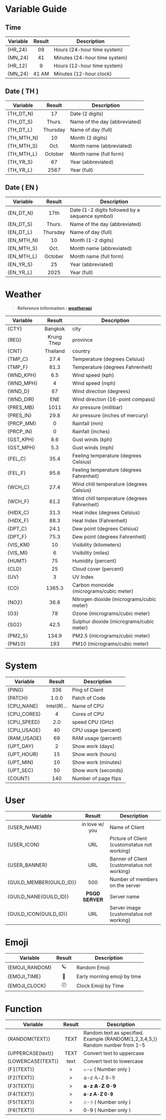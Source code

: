 
# Variable Guide
## Time
| Variable  | Result | Description |
| ------- |:------:| ----------- |
| {HR_24} | 09 | Hours (24-hour time system) |
| {MN_24} | 41 | Minutes (24-hour time system) |
| {HR_12} | 9 | Hours (12-hour time system) |
| {MN_24} | 41 AM | Minutes (12-hour clock) |

## Date ( TH )
| Variable  | Result | Description |
| ------- |:------:| ----------- |
| {TH_DT_N} | 17 | Date (2 digits) |
| {TH_DT_S} | Thurs. | Name of the day (abbreviated) |
| {TH_DT_L} | Thursday | Name of day (full) |
| {TH_MTH_N} | 10 | Month (2 digits) |
| {TH_MTH_S} | Oct. | Month name (abbreviated) |
| {TH_MTH_L} | October | Month name (full form) |
| {TH_YR_S} | 67 | Year (abbreviated) |
| {TH_YR_L} | 2567 | Year (full) |

## Date ( EN )
| Variable  | Result | Description |
| ------- |:------:| ----------- |
| {EN_DT_N} | 17th | Date (1-2 digits followed by a sequence symbol) |
| {EN_DT_S} | Thurs. | Name of the day (abbreviated) |
| {EN_DT_L} | Thursday | Name of day (full) |
| {EN_MTH_N} | 10 | Month (1-2 digits) |
| {EN_MTH_S} | Oct. | Month name (abbreviated) |
| {EN_MTH_L} | October | Month name (full form) |
| {EN_YR_S} | 25 | Year (abbreviated) |
| {EN_YR_L} | 2025 | Year (full) |

# Weather
> **Reference information : [weatherapi](https://www.weatherapi.com/)**

| Variable  | Result | Description |
| ------- |:------:| ----------- |
| {CTY} | Bangkok | city |
| {REG} | Krung Thep | province |
| {CNT} | Thailand | country |
| {TMP_C} | 27.4 | Temperature (degrees Celsius) |
| {TMP_F} | 81.3 | Temperature (degrees Fahrenheit) |
| {WND_KPH} | 6.5 | Wind speed (kph) |
| {WND_MPH} | 4 | Wind speed (mph) |
| {WND_D} | 67 | Wind direction (degrees) |
| {WND_DIR} | ENE | Wind direction (16-point compass) |
| {PRES_MB} | 1011 | Air pressure (millibar) |
| {PRES_IN} | 29.8 | Air pressure (inches of mercury) |
| {PRCP_MM} | 0 | Rainfall (mm) |
| {PRCP_IN} | 0 | Rainfall (inches) |
| {GST_KPH} | 8.6 | Gust winds (kph) |
| {GST_MPH} | 5.3 | Gust winds (mph) |
| {FEL_C} | 35.4 | Feeling temperature (degrees Celsius) |
| {FEL_F} | 95.6 | Feeling temperature (degrees Fahrenheit) |
| {WCH_C} | 27.4 | Wind chill temperature (degrees Celsius) |
| {WCH_F} | 81.2 | Wind chill temperature (degrees Fahrenheit) |
| {HIDX_C} | 31.3 | Heat index (degrees Celsius) |
| {HIDX_F} | 88.3 | Heat Index (Fahrenheit) |
| {DPT_C} | 24.1 | Dew point (degrees Celsius) |
| {DPT_F} | 75.3 | Dew point (degrees Fahrenheit) |
| {VIS_KM} | 10 | Visibility (kilometers) |
| {VIS_MI} | 6 | Visibility (miles) |
| {HUMT} | 75 | Humidity (percent) |
| {CLD} | 25 | Cloud cover (percent) |
| {UV} | 3 | UV Index |
| {CO} | 1365.3 | Carbon monoxide (micrograms/cubic meter) |
| {NO2} | 36.8 | Nitrogen dioxide (micrograms/cubic meter) |
| {O3} | 78 | Ozone (micrograms/cubic meter) |
| {SO2} | 42.5 | Sulphur dioxide (micrograms/cubic meter) |
| {PM2_5} | 134.9 | PM2.5 (micrograms/cubic meter) |
| {PM10} | 193 | PM10 (micrograms/cubic meter) |

# System
| Variable  | Result | Description |
| ------- |:------:| ----------- |
| {PING} | 336 | Ping of Client |
| {PATCH} | 1.0.0 | Patch of Code |
| {CPU_NANE} | Intel(R)... | Name of CPU |
| {CPU_CORES} | 4 | Cores of CPU |
| {CPU_SPEED} | 2.0 | speed CPU (GHz) |
| {CPU_USAGE} | 40 | CPU usage (percent) |
| {RAM_USAGE} | 69 | RAM usage (percent) |
| {UPT_DAY} | 2 | Show work (days) |
| {UPT_HOUR} | 15 | Show work (hours) |
| {UPT_MIN} | 10 | Show work (minutes) |
| {UPT_SEC} | 50 | Show work (seconds) |
| {COUNT} | 140 | Number of page flips |

# User
| Variable  | Result | Description |
| ------- |:------:| ----------- |
| {USER_NAME} | in love w/ you | Name of Client |
| {USER_ICON} | URL | Picture of Client (customstatus not working) |
| {USER_BANNER} | URL | Banner of Client (customstatus not working) |
| {GUILD_MEMBER(GUILD_ID)} | 500 | Number of members on the server |
| {GUILD_NANE(GUILD_ID)} | 𝐏𝐒𝐐𝐃 𝐒𝐄𝐑𝐕𝐄𝐑 | Server name |
| {GUILD_ICON(GUILD_ID)} | URL | Server image (customstatus not working) |

# Emoji
| Variable  | Result | Description |
| ------- |:------:| ----------- |
| {EMOJI_RANDOM} | 🪐 | Random Emoji |
| {EMOJI_TIME} | 🌙 | Early morning emoji by time |
| {EMOJI_CLOCK} | 🕗 | Clock Emoji by Time |

# Function
| Variable  | Result | Description |
| ------- |:------:| ----------- |
| {RANDOM(TEXT)} | TEXT | Random text as specified. Example {RANDOM(1,2,3,4,5,)} Random number from 1-5 |
| {UPPERCASE(text)} | TEXT | Convert text to uppercase |
| {LOWERCASE(TEXT)} | text | Convert text to lowercase |
| {F1(TEXT)} | > | ๐-๙ ( Number only ) |
| {F2(TEXT)} | > | 𝕒-𝕫 𝔸-ℤ 𝟘-𝟡 |
| {F3(TEXT)} | > | 𝗮-𝘇 𝗔-𝗭 𝟬-𝟵 |
| {F4(TEXT)} | > | 𝐚-𝐳 𝐀-𝐙 𝟎-𝟗 |
| {F5(TEXT)} | > | 𝟶-𝟿 ( Number only ) |
| {F6(TEXT)} | > | 𝟢-𝟫 ( Number only ) |
